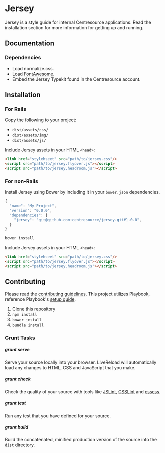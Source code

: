 # Jersey
Jersey is a style guide for internal Centresource applications. Read the installation section for more information for getting up and running.

## Documentation
### Dependencies
- Load normalize.css.
- Load [FontAwesome](http://fortawesome.github.io/Font-Awesome/).
- Embed the Jersey Typekit found in the Centresource account.



## Installation
### For Rails
Copy the following to your project:
- `dist/assets/css/`
- `dist/assets/img/`
- `dist/assets/js/`

Include Jersey assets in your HTML `<head>`:
````html
<link href="stylehseet" src="path/to/jersey.css"/>
<script src="path/to/jersey.flyover.js"></script>
<script src="path/to/jersey.headroom.js"></script>
````


### For non-Rails
Install Jersey using Bower by including it in your `bower.json` dependencies.
````javascript
{
  "name": "My Project",
  "version": "0.0.0",
  "dependencies": {
    "jersey": "git@github.com:centresource/jersey.git#1.0.0",
  }
}
````

````bash
bower install
````

Include Jersey assets in your HTML `<head>`:
````html
<link href="stylehseet" src="path/to/jersey.css"/>
<script src="path/to/jersey.flyover.js"></script>
<script src="path/to/jersey.headroom.js"></script>
````



## Contributing
Please read the [contributing guidelines](https://github.com/centresource/jersey/blob/master/CONTRIBUTING.md). This project utilizes Playbook, reference Playbook's [setup guide](https://github.com/centresource/generator-playbook#get-started).

1. Clone this repository
2. `npm install`
3. `bower install`
4. `bundle install`


### Grunt Tasks
##### grunt serve
Serve your source locally into your browser. LiveReload will automatically load any changes to HTML, CSS and JavaScript that you make.

##### grunt check
Check the quality of your source with tools like [JSLint](http://www.jslint.com/), [CSSLint](http://csslint.net/) and [csscss](http://zmoazeni.github.io/csscss/).

##### grunt test
Run any test that you have defined for your source.

##### grunt build
Build the concatenated, minified production version of the source into the `dist` directory.
